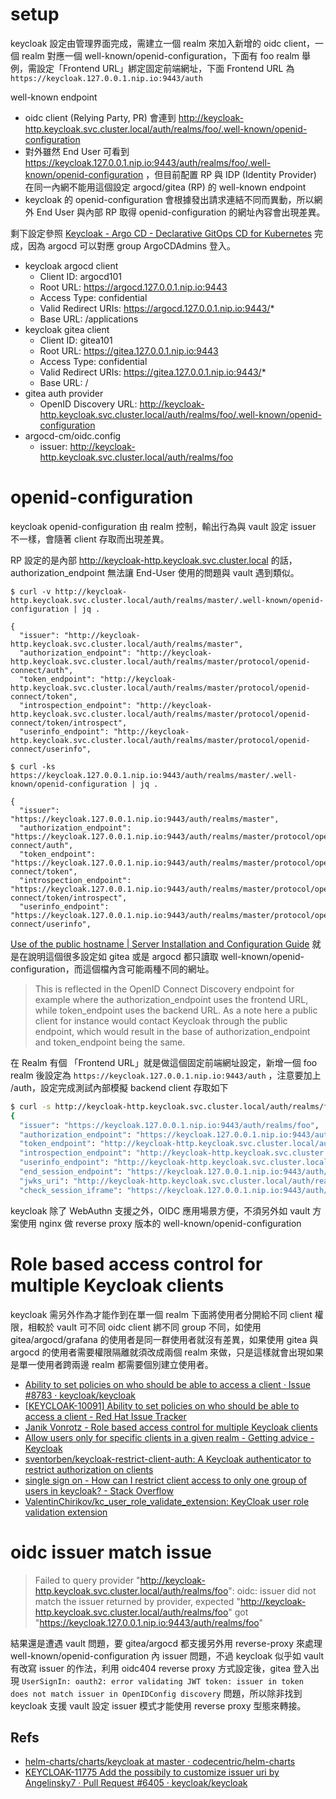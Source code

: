 # setup

keycloak 設定由管理界面完成，需建立一個 realm 來加入新增的 oidc client，一個 realm 對應一個 well-known/openid-configuration，下面有 foo realm 舉例，需設定「Frontend URL」綁定固定前端網址，下面 Frontend URL 為 ```https://keycloak.127.0.0.1.nip.io:9443/auth``` 

well-known endpoint

- oidc client (Relying Party, PR) 會連到 http://keycloak-http.keycloak.svc.cluster.local/auth/realms/foo/.well-known/openid-configuration
- 對外雖然 End User 可看到  https://keycloak.127.0.0.1.nip.io:9443/auth/realms/foo/.well-known/openid-configuration ，但目前配置 RP 與 IDP (Identity Provider) 在同一內網不能用這個設定 argocd/gitea (RP) 的 well-known endpoint
- keycloak 的 openid-configuration 會根據發出請求連結不同而異動，所以網外 End User 與內部 RP 取得 openid-configuration 的網址內容會出現差異。

剩下設定參照 [Keycloak - Argo CD - Declarative GitOps CD for Kubernetes](https://argo-cd.readthedocs.io/en/stable/operator-manual/user-management/keycloak/) 完成，因為 argocd 可以對應 group ArgoCDAdmins 登入。

- keycloak argocd client
  - Client ID: argocd101
  - Root URL: https://argocd.127.0.0.1.nip.io:9443
  - Access Type: confidential
  - Valid Redirect URIs: https://argocd.127.0.0.1.nip.io:9443/*
  - Base URL: /applications
- keycloak gitea client
  - Client ID: gitea101
  - Root URL: https://gitea.127.0.0.1.nip.io:9443
  - Access Type: confidential
  - Valid Redirect URIs: https://gitea.127.0.0.1.nip.io:9443/*
  - Base URL: /
- gitea auth provider
  - OpenID Discovery URL: http://keycloak-http.keycloak.svc.cluster.local/auth/realms/foo/.well-known/openid-configuration
- argocd-cm/oidc.config
  - issuer: http://keycloak-http.keycloak.svc.cluster.local/auth/realms/foo

# openid-configuration

keycloak openid-configuration 由 realm 控制，輸出行為與 vault 設定 issuer 不一樣，會隨著 client 存取而出現差異。

RP 設定的是內部 http://keycloak-http.keycloak.svc.cluster.local 的話，authorization_endpoint 無法讓 End-User 使用的問題與 vault 遇到類似。

```
$ curl -v http://keycloak-http.keycloak.svc.cluster.local/auth/realms/master/.well-known/openid-configuration | jq .

{
  "issuer": "http://keycloak-http.keycloak.svc.cluster.local/auth/realms/master",
  "authorization_endpoint": "http://keycloak-http.keycloak.svc.cluster.local/auth/realms/master/protocol/openid-connect/auth",
  "token_endpoint": "http://keycloak-http.keycloak.svc.cluster.local/auth/realms/master/protocol/openid-connect/token",
  "introspection_endpoint": "http://keycloak-http.keycloak.svc.cluster.local/auth/realms/master/protocol/openid-connect/token/introspect",
  "userinfo_endpoint": "http://keycloak-http.keycloak.svc.cluster.local/auth/realms/master/protocol/openid-connect/userinfo",

$ curl -ks https://keycloak.127.0.0.1.nip.io:9443/auth/realms/master/.well-known/openid-configuration | jq .

{
  "issuer": "https://keycloak.127.0.0.1.nip.io:9443/auth/realms/master",
  "authorization_endpoint": "https://keycloak.127.0.0.1.nip.io:9443/auth/realms/master/protocol/openid-connect/auth",
  "token_endpoint": "https://keycloak.127.0.0.1.nip.io:9443/auth/realms/master/protocol/openid-connect/token",
  "introspection_endpoint": "https://keycloak.127.0.0.1.nip.io:9443/auth/realms/master/protocol/openid-connect/token/introspect",
  "userinfo_endpoint": "https://keycloak.127.0.0.1.nip.io:9443/auth/realms/master/protocol/openid-connect/userinfo",
```

[Use of the public hostname | Server Installation and Configuration Guide](https://www.keycloak.org/docs/latest/server_installation/index.html#_hostname) 就是在說明這個很多設定如 gitea 或是 argocd 都只讀取 well-known/openid-configuration，而這個檔內含可能兩種不同的網址。

> This is reflected in the OpenID Connect Discovery endpoint for example where the authorization_endpoint uses the frontend URL, while token_endpoint uses the backend URL. As a note here a public client for instance would contact Keycloak through the public endpoint, which would result in the base of authorization_endpoint and token_endpoint being the same.

在 Realm 有個 「Frontend URL」就是做這個固定前端網址設定，新增一個 foo realm 後設定為 ```https://keycloak.127.0.0.1.nip.io:9443/auth``` ，注意要加上 /auth，設定完成測試內部模擬 backend client 存取如下

```sh
$ curl -s http://keycloak-http.keycloak.svc.cluster.local/auth/realms/foo/.well-known/openid-configuration | jq .
{
  "issuer": "https://keycloak.127.0.0.1.nip.io:9443/auth/realms/foo",
  "authorization_endpoint": "https://keycloak.127.0.0.1.nip.io:9443/auth/realms/foo/protocol/openid-connect/auth",
  "token_endpoint": "http://keycloak-http.keycloak.svc.cluster.local/auth/realms/foo/protocol/openid-connect/token",
  "introspection_endpoint": "http://keycloak-http.keycloak.svc.cluster.local/auth/realms/foo/protocol/openid-connect/token/introspect",
  "userinfo_endpoint": "http://keycloak-http.keycloak.svc.cluster.local/auth/realms/foo/protocol/openid-connect/userinfo",
  "end_session_endpoint": "https://keycloak.127.0.0.1.nip.io:9443/auth/realms/foo/protocol/openid-connect/logout",
  "jwks_uri": "http://keycloak-http.keycloak.svc.cluster.local/auth/realms/foo/protocol/openid-connect/certs",
  "check_session_iframe": "https://keycloak.127.0.0.1.nip.io:9443/auth/realms/foo/protocol/openid-connect/login-status-iframe.html",
```

keycloak 除了 WebAuthn 支援之外，OIDC 應用場景方便，不須另外如 vault 方案使用 nginx 做 reverse proxy 版本的 well-known/openid-configuration


# Role based access control for multiple Keycloak clients

keycloak 需另外作為才能作到在單一個 realm 下面將使用者分開給不同 client 權限，相較於 vault 可不同 oidc client 綁不同 group 不同，如使用 gitea/argocd/grafana 的使用者是同一群使用者就沒有差異，如果使用 gitea 與 argocd 的使用者需要權限隔離就須改成兩個 realm 來做，只是這樣就會出現如果是單一使用者跨兩邊 realm 都需要個別建立使用者。

- [Ability to set policies on who should be able to access a client · Issue #8783 · keycloak/keycloak](https://github.com/keycloak/keycloak/issues/8783)
- [[KEYCLOAK-10091] Ability to set policies on who should be able to access a client - Red Hat Issue Tracker](https://issues.redhat.com/browse/KEYCLOAK-10091)
- [Janik Vonrotz - Role based access control for multiple Keycloak clients](https://janikvonrotz.ch/2020/04/30/role-based-access-control-for-multiple-keycloak-clients/)
- [Allow users only for specific clients in a given realm - Getting advice - Keycloak](https://keycloak.discourse.group/t/allow-users-only-for-specific-clients-in-a-given-realm/2384/8)
- [sventorben/keycloak-restrict-client-auth: A Keycloak authenticator to restrict authorization on clients](https://github.com/sventorben/keycloak-restrict-client-auth)
- [single sign on - How can I restrict client access to only one group of users in keycloak? - Stack Overflow](https://stackoverflow.com/questions/54305880/how-can-i-restrict-client-access-to-only-one-group-of-users-in-keycloak)
- [ValentinChirikov/kc_user_role_validate_extension: KeyCloak user role validation extension](https://github.com/ValentinChirikov/kc_user_role_validate_extension)

# oidc issuer match issue

> Failed to query provider "http://keycloak-http.keycloak.svc.cluster.local/auth/realms/foo": oidc: issuer did not match the issuer returned by provider, expected "http://keycloak-http.keycloak.svc.cluster.local/auth/realms/foo" got "https://keycloak.127.0.0.1.nip.io:9443/auth/realms/foo"

結果還是遭遇 vault 問題，要 gitea/argocd 都支援另外用 reverse-proxy 來處理 well-known/openid-configuration 內 issuer 問題，不過 keycloak 似乎如 vault 有改寫 issuer 的作法，利用 oidc404 reverse proxy 方式設定後，gitea 登入出現 ```UserSignIn: oauth2: error validating JWT token: issuer in token does not match issuer in OpenIDConfig discovery``` 問題，所以除非找到 keycloak 支援 vault 設定 issuer 模式才能使用 reverse proxy 型態來轉接。

## Refs

- [helm-charts/charts/keycloak at master · codecentric/helm-charts](https://github.com/codecentric/helm-charts/tree/master/charts/keycloak)
- [KEYCLOAK-11775 Add the possibily to customize issuer uri by Angelinsky7 · Pull Request #6405 · keycloak/keycloak](https://github.com/keycloak/keycloak/pull/6405)